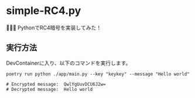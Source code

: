 # simple-RC4.py

🎂🎂🎂 PythonでRC4暗号を実装してみた！  

## 実行方法

DevContainerに入り、以下のコマンドを実行します。  

```shell
poetry run python ./app/main.py --key "keykey" --message "Hello world"

# Encrypted message:  QwlYgUuvDCU6J2w=
# Decrypted message:  Hello world
```
